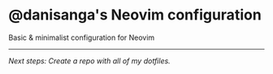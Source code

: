 # @danisanga's Neovim configuration
Basic &amp; minimalist configuration for Neovim

---

*Next steps: Create a repo with all of my dotfiles.*
